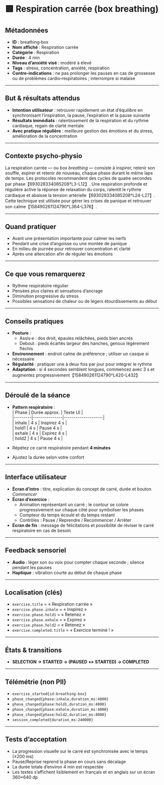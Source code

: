 # 🟦 Respiration carrée (box breathing)

## Métadonnées
- **ID** : breathing‑box  
- **Nom affiché** : Respiration carrée  
- **Catégorie** : Respiration  
- **Durée** : 4 min  
- **Niveau d’anxiété visé** : modéré à élevé  
- **Tags** : stress, concentration, anxiété, respiration  
- **Contre‑indications** : ne pas prolonger les pauses en cas de grossesse ou de problèmes cardio‑respiratoires ; interrompre si malaise  

---

## But & résultats attendus
- **Intention utilisateur** : retrouver rapidement un état d’équilibre en synchronisant l’inspiration, la pause, l’expiration et la pause suivante  
- **Résultats immédiats** : ralentissement de la respiration et du rythme cardiaque, regain de clarté mentale  
- **Avec pratique régulière** : meilleure gestion des émotions et du stress, amélioration de la concentration  

---

## Contexte psycho‑physio
La respiration carrée — ou *box breathing* — consiste à inspirer, retenir son souffle, expirer et retenir de nouveau, chaque phase durant le même laps de temps. Les protocoles recommandent des cycles de quatre secondes par phase【693028334085208†L3-L12】. Une respiration profonde et régulière active la réponse de relaxation du corps, ralentit le rythme cardiaque et abaisse la tension artérielle【693028334085208†L24-L27】. Cette technique est utilisée pour gérer les crises de panique et retrouver son calme【158490261124790†L364-L376】.

---

## Quand pratiquer
- Avant une présentation importante pour calmer les nerfs  
- Pendant une crise d’angoisse ou une montée de panique  
- En milieu de journée pour retrouver concentration et clarté  
- Après une altercation afin de réguler les émotions  

---

## Ce que vous remarquerez
- Rythme respiratoire régulier  
- Pensées plus claires et sensations d’ancrage  
- Diminution progressive du stress  
- Possibles sensations de chaleur ou de légers étourdissements au début  

---

## Conseils pratiques
- **Posture** :  
  - Assis·e : dos droit, épaules relâchées, pieds bien ancrés  
  - Debout : pieds écartés largeur des hanches, genoux légèrement fléchis  
- **Environnement** : endroit calme de préférence ; utiliser un casque si nécessaire  
- **Régularité** : pratiquer une à deux fois par jour pour intégrer le rythme  
- **Adaptation** : si 4 secondes semblent longues, commencez avec 3 s et augmentez progressivement【158490261124790†L420-L432】  

---

## Déroulé de la séance
- **Pattern respiratoire** :  
  | Phase   | Durée approx. | Texte UI           |  
  |---------|---------------|--------------------|  
  | inhale  | 4 s           | Inspirez 4 s       |  
  | hold1   | 4 s           | Pause 4 s          |  
  | exhale  | 4 s           | Expirez 4 s        |  
  | hold2   | 4 s           | Pause 4 s          |  
  
- Répétez ce carré respiratoire pendant **4 minutes**  
- Ajustez la durée selon votre confort  

---

## Interface utilisateur
- **Écran d’intro** : titre, explication du concept de carré, durée et bouton *Commencer*  
- **Écran d’exercice** :  
  - Animation représentant un carré ; le contour se colore progressivement sur chaque côté pour symboliser les phases  
  - Compteur du temps écoulé et du temps restant  
  - Contrôles : Pause / Reprendre / Recommencer / Arrêter  
- **Écran de fin** : message de félicitations et possibilité de réviser le carré respiratoire en cas de besoin  

---

## Feedback sensoriel
- **Audio** : léger son ou voix pour compter chaque seconde ; silence pendant les pauses  
- **Haptique** : vibration courte au début de chaque phase  

---

## Localisation (clés)
- `exercise.title` = « Respiration carrée »  
- `exercise.phase.inhale` = « Inspirez »  
- `exercise.phase.hold1` = « Retenez »  
- `exercise.phase.exhale` = « Expirez »  
- `exercise.phase.hold2` = « Retenez »  
- `exercise.completed.title` = « Exercice terminé ! »  

---

## États & transitions
- **SELECTION → STARTED → (PAUSED ↔ STARTED) → COMPLETED**  

---

## Télémétrie (non PII)
- `exercise_started{id:breathing‑box}`  
- `phase_changed{phase:inhale,duration_ms:4000}`  
- `phase_changed{phase:hold1,duration_ms:4000}`  
- `phase_changed{phase:exhale,duration_ms:4000}`  
- `phase_changed{phase:hold2,duration_ms:4000}`  
- `session_completed{duration_ms:240000}`  

---

## Tests d’acceptation
- La progression visuelle sur le carré est synchronisée avec le temps (±200 ms)  
- Pause/Reprise reprend la phase en cours sans décalage  
- La durée totale d’environ 4 min est respectée  
- Les textes s’affichent lisiblement en français et en anglais sur un écran 360×640 dp  